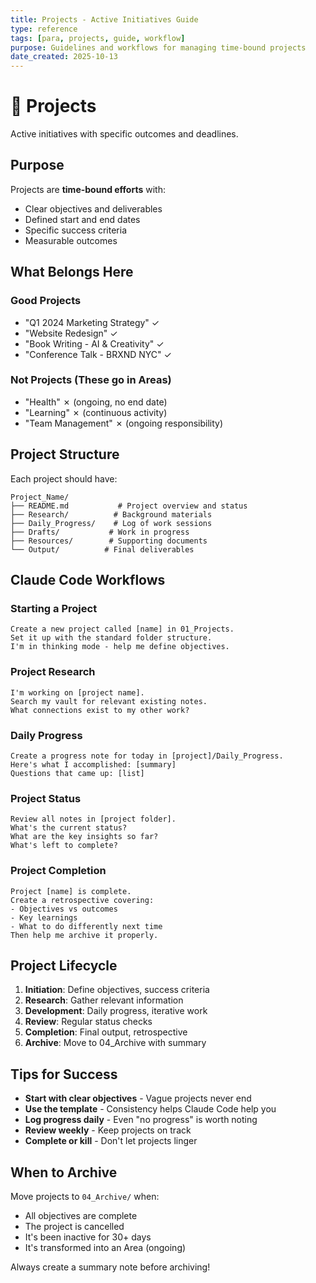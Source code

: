 ```yaml
---
title: Projects - Active Initiatives Guide
type: reference
tags: [para, projects, guide, workflow]
purpose: Guidelines and workflows for managing time-bound projects
date_created: 2025-10-13
---
```

# 🎯 Projects

Active initiatives with specific outcomes and deadlines.

## Purpose

Projects are **time-bound efforts** with:
- Clear objectives and deliverables
- Defined start and end dates
- Specific success criteria
- Measurable outcomes

## What Belongs Here

### Good Projects
- "Q1 2024 Marketing Strategy" ✓
- "Website Redesign" ✓
- "Book Writing - AI & Creativity" ✓
- "Conference Talk - BRXND NYC" ✓

### Not Projects (These go in Areas)
- "Health" ✗ (ongoing, no end date)
- "Learning" ✗ (continuous activity)
- "Team Management" ✗ (ongoing responsibility)

## Project Structure

Each project should have:
```
Project_Name/
├── README.md           # Project overview and status
├── Research/          # Background materials
├── Daily_Progress/    # Log of work sessions
├── Drafts/           # Work in progress
├── Resources/        # Supporting documents
└── Output/          # Final deliverables
```

## Claude Code Workflows

### Starting a Project
```
Create a new project called [name] in 01_Projects.
Set it up with the standard folder structure.
I'm in thinking mode - help me define objectives.
```

### Project Research
```
I'm working on [project name].
Search my vault for relevant existing notes.
What connections exist to my other work?
```

### Daily Progress
```
Create a progress note for today in [project]/Daily_Progress.
Here's what I accomplished: [summary]
Questions that came up: [list]
```

### Project Status
```
Review all notes in [project folder].
What's the current status?
What are the key insights so far?
What's left to complete?
```

### Project Completion
```
Project [name] is complete.
Create a retrospective covering:
- Objectives vs outcomes
- Key learnings
- What to do differently next time
Then help me archive it properly.
```

## Project Lifecycle

1. **Initiation**: Define objectives, success criteria
2. **Research**: Gather relevant information
3. **Development**: Daily progress, iterative work
4. **Review**: Regular status checks
5. **Completion**: Final output, retrospective
6. **Archive**: Move to 04_Archive with summary

## Tips for Success

- **Start with clear objectives** - Vague projects never end
- **Use the template** - Consistency helps Claude Code help you
- **Log progress daily** - Even "no progress" is worth noting
- **Review weekly** - Keep projects on track
- **Complete or kill** - Don't let projects linger

## When to Archive

Move projects to `04_Archive/` when:
- All objectives are complete
- The project is cancelled
- It's been inactive for 30+ days
- It's transformed into an Area (ongoing)

Always create a summary note before archiving!